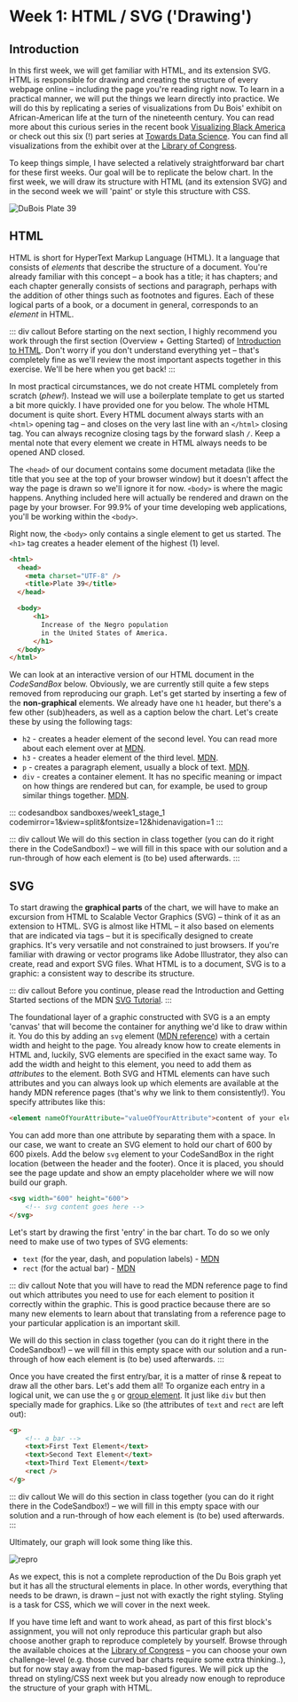 # Week 1: HTML / SVG ('Drawing')

## Introduction
In this first week, we will get familiar with HTML, and its extension SVG. HTML is responsible for drawing and creating the structure of every webpage online – including the page you're reading right now. To learn in a practical manner, we will put the things we learn directly into practice. We will do this by replicating a series of visualizations from Du Bois' exhibit on African-American life at the turn of the nineteenth century. You can read more about this curious series in the recent book [Visualizing Black America](https://www.amazon.com/W-Boiss-Data-Portraits-Visualizing/dp/1616897066) or check out this six (!) part series at [Towards Data Science](https://towardsdatascience.com/w-e-b-du-bois-staggering-data-visualizations-are-as-powerful-today-as-they-were-in-1900-64752c472ae4). You can find all visualizations from the exhibit over at the [Library of Congress](http://www.loc.gov/pictures/search/?q=drawing&co=anedub&st=gallery).

To keep things simple, I have selected a relatively straightforward bar chart for these first weeks. Our goal will be to replicate the below chart. In the first week, we will draw its structure with HTML (and its extension SVG) and in the second week we will 'paint' or style this structure with CSS. 

![DuBois Plate 39](/images/_DuBois_Plate_39.jpg)

## HTML
HTML is short for HyperText Markup Language (HTML). It a language that consists of *elements* that describe the structure of a document. You're already familiar with this concept – a book has a title; it has chapters; and each chapter generally consists of sections and paragraph, perhaps with the addition of other things such as footnotes and figures. Each of these logical parts of a book, or a document in general, corresponds to an *element* in HTML. 

::: div callout
Before starting on the next section, I highly recommend you work through the first section (Overview + Getting Started) of [Introduction to HTML](https://developer.mozilla.org/en-US/docs/Learn/HTML/Introduction_to_HTML). Don't worry if you don't understand everything yet – that's completely fine as we'll review the most important aspects together in this exercise. We'll be here when you get back!
:::

In most practical circumstances, we do not create HTML completely from scratch (*phew!*). Instead we will use a boilerplate template to get us started a bit more quickly. I have provided one for you below. The whole HTML document is quite short. Every HTML document always starts with an `<html>` opening tag – and closes on the very last line with an `</html>` closing tag. You can always recognize closing tags by the forward slash `/`. Keep a mental note that every element we create in HTML always needs to be opened AND closed.

The `<head>` of our document contains some document metadata (like the title that you see at the top of your browser window) but it doesn't affect the way the page is drawn so we'll ignore it for now. `<body>` is where the magic happens. Anything included here will actually be rendered and drawn on the page by your browser. For 99.9% of your time developing web applications, you'll be working within the `<body>`.

Right now, the `<body>` only contains a single element to get us started. The `<h1>` tag creates a header element of the highest (1) level.

```html
<html>
  <head>
    <meta charset="UTF-8" />
    <title>Plate 39</title>
  </head>

  <body>
      <h1>
        Increase of the Negro population
        in the United States of America.
      </h1>
  </body>
</html>
```

We can look at an interactive version of our HTML document in the _CodeSandBox_ below. Obviously, we are currently still quite a few steps removed from reproducing our graph. Let's get started by inserting a few of the **non-graphical** elements. We already have one `h1` header, but there's a few other (sub)headers, as well as a caption below the chart. Let's create these by using the following tags:

- `h2` - creates a header element of the second level. You can read more about each element over at [MDN](https://developer.mozilla.org/en-US/docs/Web/HTML/Element/Heading_Elements).
- `h3` - creates a header element of the third level. [MDN](https://developer.mozilla.org/en-US/docs/Web/HTML/Element/Heading_Elements).
- `p` - creates a paragraph element, usually a block of text. [MDN](https://developer.mozilla.org/en-US/docs/Web/HTML/Element/p).
- `div` - creates a container element. It has no specific meaning or impact on how things are rendered but can, for example, be used to group similar things together. [MDN](https://developer.mozilla.org/en-US/docs/Web/HTML/Element/div).

::: codesandbox sandboxes/week1_stage_1 codemirror=1&view=split&fontsize=12&hidenavigation=1
:::

::: div callout
We will do this section in class together (you can do it right there in the CodeSandbox!) – we will fill in this space with our solution and a run-through of how each element is (to be) used afterwards.
:::

<!-- In this case, we use the `<div>` element to organize our content into a header section and a footer section.

Do you notice the `<!--` bit? That's an HTML comment - you can use them to add comments in the code that will not be rendered or interpreted as HTML.
```html
<div>
  <!-- title/header content goes here - ->
  <h1>Increase of the Negro population in the United States of America.</h1>
  <h2>Accroissement de la population Negre aux Etats Unis d' Amerique.</h2>
  <h3>Done by Atlanta University.</h3>
</div>
<div>
  <!-- footer content goes here - ->
  <p>
    Plate 39. Population is a common subject of many of the charts generated
    by the Atlanta University team. The data set depicted here is unique in
    that it covers a span of 140 years. This chart also deploys both
    old-style typography and engineered templated lettering.
  </p>
</div>
```
::: codesandbox sandboxes/week1_stage_2 codemirror=1&view=split&fontsize=12&hidenavigation=1
::: -->

## SVG
To start drawing the **graphical parts** of the chart, we will have to make an excursion from HTML to Scalable Vector Graphics (SVG) – think of it as an extension to HTML. SVG is almost like HTML – it also based on elements that are indicated via tags – but it is specifically designed to create graphics. It's very versatile and not constrained to just browsers. If you're familiar with drawing or vector programs like Adobe Illustrator, they also can create, read and export SVG files. What HTML is to a document, SVG is to a graphic: a consistent way to describe its structure.

::: div callout
Before you continue, please read the Introduction and Getting Started sections of the MDN [SVG Tutorial](https://developer.mozilla.org/en-US/docs/Web/SVG/Tutorial).
:::

The foundational layer of a graphic constructed with SVG is a an empty 'canvas' that will become the container for anything we'd like to draw within it. You do this by adding an `svg` element ([MDN reference](https://developer.mozilla.org/en-US/docs/Web/SVG/Element/svg)) with a certain width and height to the page. You already know how to create elements in HTML and, luckily, SVG elements are specified in the exact same way. To add the width and height to this element, you need to add them as *attributes* to the element. Both SVG and HTML elements can have such attributes and you can always look up which elements are available at the handy MDN reference pages (that's why we link to them consistently!). You specify attributes like this:

```html
<element nameOfYourAttribute="valueOfYourAttribute">content of your element</element>
```

You can add more than one attribute by separating them with a space. In our case, we want to create an SVG element to hold our chart of 600 by 600 pixels. Add the below `svg` element to your CodeSandBox in the right location (between the header and the footer). Once it is placed, you should see the page update and show an empty placeholder where we will now build our graph. 

```html
<svg width="600" height="600">
    <!-- svg content goes here -->
</svg>
```

Let's start by drawing the first 'entry' in the bar chart. To do so we only need to make use of two types of SVG elements:
- `text` (for the year, dash, and population labels) - [MDN](https://developer.mozilla.org/en-US/docs/Web/SVG/Element/text)
- `rect` (for the actual bar) - [MDN](https://developer.mozilla.org/en-US/docs/Web/SVG/Element/rect)

::: div callout
Note that you will have to read the MDN reference page to find out which attributes you need to use for each element to position it correctly within the graphic. This is good practice because there are so many new elements to learn about that translating from a reference page to your particular application is an important skill.

We will do this section in class together (you can do it right there in the CodeSandbox!) – we will fill in this empty space with our solution and a run-through of how each element is (to be) used afterwards.
:::

Once you have created the first entry/bar, it is a matter of rinse & repeat to draw all the other bars. Let's add them all! To organize each entry in a logical unit, we can use the `g` or [group element](https://developer.mozilla.org/en-US/docs/Web/SVG/Element/g). It just like `div` but then specially made for graphics. Like so (the attributes of `text` and `rect` are left out):

```html
<g>
    <!-- a bar -->
    <text>First Text Element</text>
    <text>Second Text Element</text>
    <text>Third Text Element</text>
    <rect />
</g>
```

::: div callout
We will do this section in class together (you can do it right there in the CodeSandbox!) – we will fill in this empty space with our solution and a run-through of how each element is (to be) used afterwards.
:::

Ultimately, our graph will look some thing like this.

![repro](/images/_repro.png)

As we expect, this is not a complete reproduction of the Du Bois graph yet but it has all the structural elements in place. In other words, everything that needs to be drawn, is drawn – just not with exactly the right styling. Styling is a task for CSS, which we will cover in the next week.

If you have time left and want to work ahead, as part of this first block's assignment, you will not only reproduce this particular graph but also choose another graph to reproduce completely by yourself. Browse through the available choices at the [Library of Congress](http://www.loc.gov/pictures/search/?q=drawing&co=anedub&st=gallery) – you can choose your own challenge-level (e.g. those curved bar charts require some extra thinking..), but for now stay away from the map-based figures. We will pick up the thread on styling/CSS next week but you already now enough to reproduce the structure of your graph with HTML.